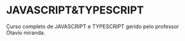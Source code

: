 # JAVASCRIPT&TYPESCRIPT
 Curso completo de JAVASCRIPT e TYPESCRIPT gerido pelo professor Ótavio miranda.
